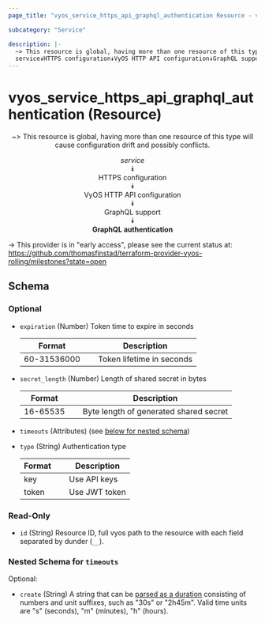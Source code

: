 ```yaml
---
page_title: "vyos_service_https_api_graphql_authentication Resource - vyos"

subcategory: "Service"

description: |- 
  ~> This resource is global, having more than one resource of this type will cause configuration drift and possibly conflicts.
  service⯯HTTPS configuration⯯VyOS HTTP API configuration⯯GraphQL support⯯GraphQL authentication
---
```


# vyos_service_https_api_graphql_authentication (Resource)
<center>

~> This resource is global, having more than one resource of this type will cause configuration drift and possibly conflicts.

*service*  
⯯  
HTTPS configuration  
⯯  
VyOS HTTP API configuration  
⯯  
GraphQL support  
⯯  
**GraphQL authentication**


</center>

-> This provider is in "early access", please see the current status at: https://github.com/thomasfinstad/terraform-provider-vyos-rolling/milestones?state=open

## Schema

### Optional

- `expiration` (Number) Token time to expire in seconds

    |Format       &emsp;|Description                |
    |---------------|-----------------------------|
    |60-31536000  &emsp;|Token lifetime in seconds  |
- `secret_length` (Number) Length of shared secret in bytes

    |Format    &emsp;|Description                             |
    |------------|------------------------------------------|
    |16-65535  &emsp;|Byte length of generated shared secret  |
- `timeouts` (Attributes) (see [below for nested schema](#nestedatt--timeouts))
- `type` (String) Authentication type

    |Format  &emsp;|Description    |
    |----------|-----------------|
    |key     &emsp;|Use API keys   |
    |token   &emsp;|Use JWT token  |

### Read-Only

- `id` (String) Resource ID, full vyos path to the resource with each field separated by dunder (`__`).

<a id="nestedatt--timeouts"></a>
### Nested Schema for `timeouts`

Optional:

- `create` (String) A string that can be [parsed as a duration](https://pkg.go.dev/time#ParseDuration) consisting of numbers and unit suffixes, such as &#34;30s&#34; or &#34;2h45m&#34;. Valid time units are &#34;s&#34; (seconds), &#34;m&#34; (minutes), &#34;h&#34; (hours).  
